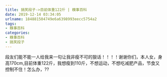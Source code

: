```yaml
---
title: 搞笑段子->目前体重122斤 | 糗事百科
date: 2019-12-14 03:34:05
urlname: 184881504749e6a6398993eecc5754a2
tags: 
- 糗事百科
categories:
- 糗事百科
- 搞笑段子
---
```

段友们能不能一人给我来一句让我非瘦不可的狠话！！！！谢谢你们，本人女，身高170cm,目前体重122斤，我想瘦到110斤，不想运动，不想吃减肥产品，节食又控制不住！怎么办，??


